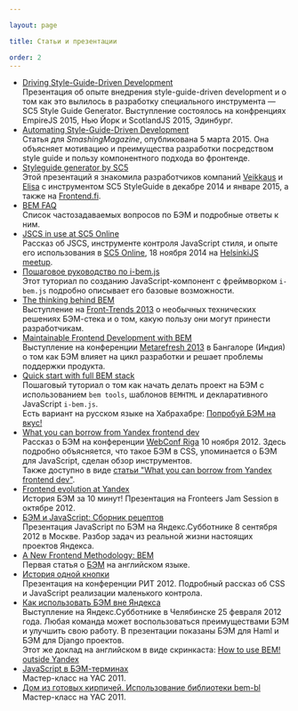 ```yaml
---

layout: page

title: Статьи и презентации

order: 2
---
```


* [Driving Style-Guide-Driven Development](https://youtu.be/bKI0amimw-k)<br/>
  Презентация об опыте внедрения style-guide-driven development и о том как это вылилось в разработку специального
  инструмента — SC5 Style Guide Generator. Выступление состоялось на конфренциях EmpireJS 2015,
  Нью Йорк и ScotlandJS 2015, Эдинбург.
* [Automating Style-Guide-Driven
  Development](http://www.smashingmagazine.com/2015/03/05/automating-style-guide-driven-development/)<br/>
  Статья для *SmashingMagazine*, опубликована 5 марта 2015. Она объясняет мотивацию и преимущества разработки
  посредством style guide и пользу компонентного подхода во фронтенде.
* [Styleguide generator by SC5](http://www.slideshare.net/VarvaraStepanova/sc5-style-guide-generator)<br/>
Этой презентаций я знакомила разработчиков компаний
[Veikkaus](https://www.veikkaus.fi/) и [Elisa](http://elisa.fi/) с инструментом SC5 StyleGuide в декабре 2014 и январе
2015, а также на [Frontend.fi](http://frontend.fi/).
* [BEM FAQ](http://getbem.com/faq/)<br/>
Список частозадаваемых вопросов по БЭМ и подробные ответы к ним.
* [JSCS in use at SC5 Online](http://varya.me/jscs-talk/)<br/>
Рассказ об JSCS, инструменте контроля JavaScript стиля, и опыте его использования в [SC5 Online](http://sc5.io/), 18
ноября 2014 на [HelsinkiJS
meetup](http://www.eventbrite.com/e/helsinkijs-november-2014-tickets-14262484475?utm_campaign=event_reminder&utm_medium=email&ref=eemaileventremind&utm_source=eb_email&utm_term=eventname).
* [Пошаговое руководство по
i-bem.js](http://ru.bem.info/tutorials/bem-js-tutorial/)<br/>
Этот туториал по созданию JavaScript-компонент с фреймворком
`i-bem.js` подробно описывает его базовые возможности.
* [The thinking behind BEM](https://vimeo.com/66474705)<br/>
Выступление на [Front-Trends 2013](http://2013.front-trends.com/) о необычных
технических решениях БЭМ-стека и о том, какую пользу они могут принести
разработчикам.
* [Maintainable Frontend Development with
BEM](http://hasgeek.tv/metarefresh/2013/496-maintainable-frontend-development-with-bem)<br/>
Выступление на конференции [Metarefresh 2013](http://metarefresh.in/2013/) в
Бангалоре (Индия) о том как БЭМ влияет на цикл разработки и решает проблемы
поддержки продукта.
* [Quick start with full BEM
stack](http://bem.info/articles/start-with-project-stub/)<br/>
Пошаговый туториал о том как начать делать проект на БЭМ с использованием `bem
tools`, шаблонов `BEMHTML` и декларативного JavaScript `i-bem.js`.<br/>
Есть вариант на русском языке на Хабрахабре: [Попробуй БЭМ на 
вкус!](http://habrahabr.ru/post/162385/)
* [What you can borrow from Yandex frontend
dev](https://vimeo.com/53219242)<br/>
Рассказ о БЭМ на конференции [WebConf Riga](http://webconf.lv/) 10 ноября 2012.
Здесь подробно объясняется, что такое БЭМ в CSS, упоминается о БЭМ для
JavaScript, сделан обзор инструментов.<br/>
Также доступно в виде [статьи "What you can borrow from Yandex frontend
dev"](http://bem.info/articles/yandex-frontend-dev/).
* [Frontend evolution at Yandex](https://vimeo.com/51897014)<br/>
История БЭМ за 10 минут! Презентация на Fronteers Jam Session в октябре 2012.
* [БЭМ и JavaScript: Сборник
рецептов](https://events.yandex.ru/lib/talks/324/)<br/>
Презентация JavaScript по БЭМ на Яндекс.Субботнике 8 сентября 2012 в Москве.
Разбор задач из реальной жизни настоящих проектов Яндекса.
* [A New Frontend Methodology:
BEM](http://coding.smashingmagazine.com/2012/04/16/a-new-front-end-methodology-bem/)<br/>
Первая статья о [БЭМ](http://bem.info) на английском языке.
* [История одной кнопки](https://vimeo.com/40928087)<br/>
Презентация на конференции РИТ 2012. Подробный рассказ об CSS и JavaScript
реализации маленького контрола.
* [Как использовать БЭМ вне Яндекса](https://vimeo.com/37533949)<br/>
Выступление на Яндекс.Субботнике в Челябинске 25 февраля 2012 года. Любая
команда может воспользоваться преимуществами БЭМ и улучшить свою работу. В
презентации показаны БЭМ для Haml и БЭМ для Django проектов.<br/>
Этот же доклад на английском в виде скринкаста: [How to use BEM! outside
Yandex](https://vimeo.com/38346573)
* [JavaScript в
БЭМ-терминах](http://clubs.ya.ru/bem/replies.xml?item_no=1154)<br/>
Мастер-класс на YAC 2011.
* [Дом из готовых кирпичей. Использование библиотеки
bem-bl](http://clubs.ya.ru/bem/replies.xml?item_no=1152)<br/>
Мастер-класс на YAC 2011.
